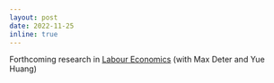 ```yaml
---
layout: post
date: 2022-11-25
inline: true
---
```


Forthcoming research in [Labour Economics](https://doi.org/10.1016/j.labeco.2022.102295) (with Max Deter and Yue Huang)